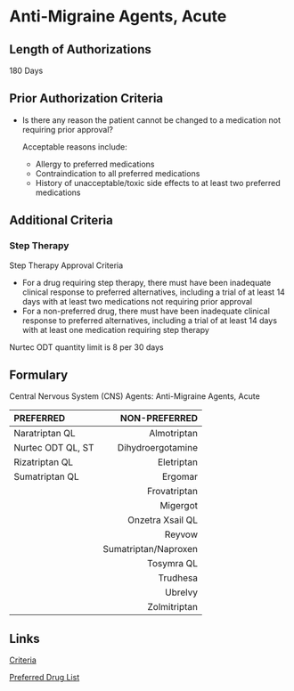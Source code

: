 # Anti-Migraine Agents, Acute

## Length of Authorizations

180 Days

## Prior Authorization Criteria

- Is there any reason the patient cannot be changed to a medication not requiring prior approval?

  Acceptable reasons include:

  - Allergy to preferred medications
  - Contraindication to all preferred medications
  - History of unacceptable/toxic side effects to at least two preferred medications

## Additional Criteria

### Step Therapy

Step Therapy Approval Criteria

- For a drug requiring step therapy, there must have been inadequate clinical response to preferred alternatives, including a trial of at least 14 days with at least two medications not requiring prior approval
- For a non-preferred drug, there must have been inadequate clinical response to preferred alternatives, including a trial of at least 14 days with at least one medication requiring step therapy

Nurtec ODT quantity limit is 8 per 30 days

## Formulary

Central Nervous System (CNS) Agents: Anti-Migraine Agents, Acute

| PREFERRED | NON-PREFERRED |
| :--- | ---: |
| Naratriptan QL    | Almotriptan          |
| Nurtec ODT QL, ST | Dihydroergotamine    |
| Rizatriptan QL    | Eletriptan           |
| Sumatriptan QL    | Ergomar              |
|                   | Frovatriptan         |
|                   | Migergot             |
|                   | Onzetra Xsail QL     |
|                   | Reyvow               |
|                   | Sumatriptan/Naproxen |
|                   | Tosymra QL           |
|                   | Trudhesa             |
|                   | Ubrelvy              |
|                   | Zolmitriptan         |

## Links

[Criteria](https://pharmacy.medicaid.ohio.gov/sites/default/files/20220415_UPDL_Criteria_FINAL_.pdf#page=22)

[Preferred Drug List](https://pharmacy.medicaid.ohio.gov/sites/default/files/20220701_UPDL_FINAL.pdf#page=12)
